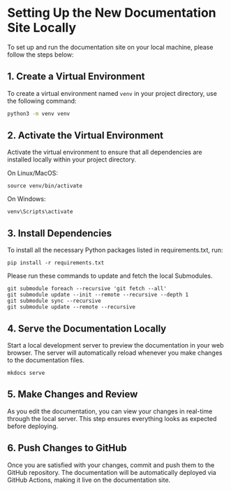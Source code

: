 # Setting Up the New Documentation Site Locally

To set up and run the documentation site on your local machine, please follow the steps below:

## 1. Create a Virtual Environment

To create a virtual environment named `venv` in your project directory, use the following command:

```bash
python3 -m venv venv
```

## 2. Activate the Virtual Environment

Activate the virtual environment to ensure that all dependencies are installed locally within your project directory.

On Linux/MacOS:

```
source venv/bin/activate
```

On Windows:

```
venv\Scripts\activate
```

## 3. Install Dependencies

To install all the necessary Python packages listed in requirements.txt, run:

```
pip install -r requirements.txt
```

Please run these commands to update and fetch the local Submodules.

```
git submodule foreach --recursive 'git fetch --all'
git submodule update --init --remote --recursive --depth 1
git submodule sync --recursive
git submodule update --remote --recursive
```

## 4. Serve the Documentation Locally

Start a local development server to preview the documentation in your web browser. The server will automatically reload whenever you make changes to the documentation files.

```
mkdocs serve
```

## 5. Make Changes and Review

As you edit the documentation, you can view your changes in real-time through the local server. This step ensures everything looks as expected before deploying.

## 6. Push Changes to GitHub

Once you are satisfied with your changes, commit and push them to the GitHub repository. The documentation will be automatically deployed via GitHub Actions, making it live on the documentation site.